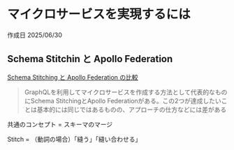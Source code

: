 # マイクロサービスを実現するには

作成日 2025/06/30

## Schema Stitchin と Apollo Federation

[Schema Stitching と Apollo Federation の比較](https://zenn.dev/yuta_ura/articles/compare-schema-stitching-and-apollo-federation)

> GraphQLを利用してマイクロサービスを作成する方法として代表的なものにSchema StitchingとApollo Federationがある。この2つが達成したいことは基本的には同じではあるものの、アプローチの仕方などには差がある

共通のコンセプト = スキーマのマージ

Stitch = （動詞の場合）「縫う」「縫い合わせる」
